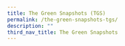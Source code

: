 ```yaml
---
title: The Green Snapshots (TGS)
permalink: /the-green-snapshots-tgs/
description: ""
third_nav_title: The Green Snapshots
---
```

